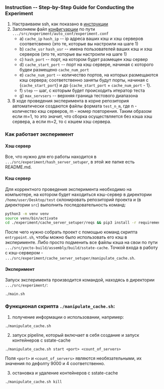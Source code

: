 ### Instruction -- Step-by-Step Guide for Conducting the Experiment
1) Настраиваем ssh, как показано в [инструкции](/wiki/yocto_cache/ssh_connection.md)
2) Заполняем файл [конфигуарции](src/setup_servers/auto_conf/[example]_experiment.conf) по пути `.../src/experiment/auto_conf/experiment.conf`
   -  a) `cache_ip` `hash_ip` -- ip адреса ваших кэш и хэш серверов соответсвенно (это те, которые вы настроили на шаге 1)
   -  b) `cache_usr` `hash_usr` -- имена пользователей ваших кэш и хэш серверов (это те, которые вы настроили на шаге 1)
   -  с) `hash_port` -- порт, на котором будет размещен хэш сервер
   -  d) `cache_start_port` -- порт на кэш сервере, начиная с которого будеи размещено `cache_num_port`
   -  e) `cache_num_port` -- количество портов, на которых размещаются кэш сервера; соответственно заняты будут порты, начиная с {`cache_start_port`} и до {`cache_start_port` + `cache_num_port` - 1}.
   -  f) `step` -- шаг, с которым будет происходить итератор теста
   -  g) `max_servsers` -- верхняя граница тестового диапазона
3) В ходе проведения эксперимента в корне репозитория автоматически создаются файлы формата `test_n_m`, где n - количество кэш серверов, m - номер повторения. Таким образом если m=1, то это значит, что сборка осуществляется без кэша хэш сервера, а если m=2, то с кэшем хэш сервера.

### Как работает эксперимент
#### Хэш сервер
Все, что нужно для его работы находится в `.../src/experiment/hash_server_setuper`, в этой же папке есть README.md.
#### Кэш сервер
Для корректного проведения эксперимента необходимо на компьютере, на котором будет находиться кэш-сервер в директории `/home/user/Desktop/test` склонировать репозиторий проекта и (в директории `src`) выполнить последовательность команд:
```sh
python3 -m venv venv
source venv/bin/activate
cd ./experiment/cache_server_setuper/reqs && pip3 install -r requirements.txt
``` 
После чего нужно собрать проект с помощью команд скрипта `entrypoint.sh`, чтобы можно было использовать его кэш в эксперименте. Либо просто подменить все файлы кэша на свои по пути `.../src/yocto-build/assembly/build/sstate-cache`.
Точкой входа в работу с кэш-сервером - `.../src/experiment/cache_server_setuper/manipulate_cache.sh`.
#### Эксперимент 
Запуск эксперимента производится командой, находясь в директории `.../src/experiment/`:
```
./main.sh
```
### Функционал скрипта `./manipulate_cache.sh`:

1. получение информации о использовании, например:

```shell
./manipulate_cache.sh
```

2. запуск pipeline, который включает в себя создание и запуск контейнеров с sstate-cache

```shell
./manipulate_cache.sh start <port> <count_of_servers>
```

Поля `<port>` и `<count_of_servers>` являются необязательными, их значения по дефолту 9000 и 4 соответственно.

3. остановка и удаление контейнеров с sstate-cache

```shell
./manipulate_cache.sh kill
```
